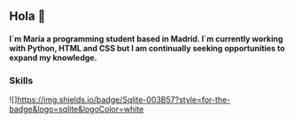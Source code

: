 ## Hola 👋

#### I´m María a programming student based in Madrid. I´m currently working with Python, HTML and CSS but I am continually seeking opportunities to expand my knowledge. 

### Skills
![]https://img.shields.io/badge/Sqlite-003B57?style=for-the-badge&logo=sqlite&logoColor=white
